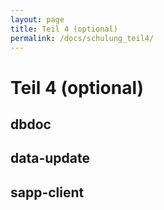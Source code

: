 ```yaml
---
layout: page
title: Teil 4 (optional)
permalink: /docs/schulung_teil4/
---
```


# Teil 4 (optional)

## dbdoc

## data-update

## sapp-client

